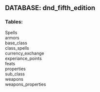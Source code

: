 ## DATABASE: dnd_fifth_edition
### Tables:
Spells  
armors  
base_class  
class_spells  
currency_exchange  
experiance_points  
feats  
properties  
sub_class  
weapons  
weapons_properties  
